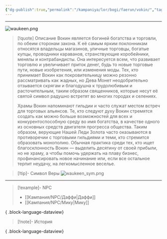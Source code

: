 ```yaml
---
{"dg-publish":true,"permalink":"/kampaniya/lor/bogi/faerun/vokin/","tags":["domain/knowledge","domain/trickery"],"created":"2025-01-08T06:42:49.874+03:00","updated":"2025-01-09T10:36:42.375+03:00"}
---
```



<hr></hr>

![waukeen.png](/img/user/%D0%90%D1%81%D1%81%D0%B5%D1%82%D1%8B/%D0%9B%D0%BE%D1%80/%D0%91%D0%BE%D0%B3%D0%B8/waukeen.png)


> [!quote] Описание
>Вокин является богиней богатства и торговли, по обеим сторонам закона. К её самым ярким поклонникам относятся владельцы магазинов, уличные торговцы, богатые купцы, проводники караванов, странствующие коробейники, менялы и контрабандисты. Она интересуется всем, что развивает торговлю и увеличивает приток денег, будь то новые торговые пути, новые изобретения, или изменения моды. Тех, кто принимает Вокин как покровительницу можно резонно рассматривать как жадных, но Дева Монет неодобрительно отзывается скрягам и благодушна к трудолюбивым и расточительным, таким образом священников, которые несут её святой символ радушно встретят во многих городах и селениях.
>
>Храмы Вокин напоминают гильдии и часто служат местом встреч для торговых альянсов. Те, кто следуют духу Вокин стремятся создать как можно больше возможностей для всех и конкурентоспособную среду во имя богатства, в качестве одного из основных средств двигателя прогресса общества. Таким образом, верующие Нашей Леди Золота часто оказываются в противоречии с торговыми гильдиями и теми, кто стремится образовать монополию. Обычная практика среди тех, кто ищет благосклонность Вокин — выделить десятину от своей прибыли, но не храму, а чтобы помочь удержать на плаву бизнес, профинансировать новое начинание или, если все остальное терпит неудачу, на легкомысленное веселье.


>[!tip]- Символ Веры
>![waukeen_sym.png](/img/user/%D0%90%D1%81%D1%81%D0%B5%D1%82%D1%8B/%D0%9B%D0%BE%D1%80/%D0%91%D0%BE%D0%B3%D0%B8/%D0%A1%D0%B8%D0%BC%D0%B2%D0%BE%D0%BB/waukeen_sym.png)


<hr></hr>

> [!example]- NPC
> - [[Кампания/NPC/Даффи\|Даффи]]
> - [[Кампания/NPC/Мику\|Мику]]
> 
{ .block-language-dataview}

> [!note]- История
>  
{ .block-language-dataview}